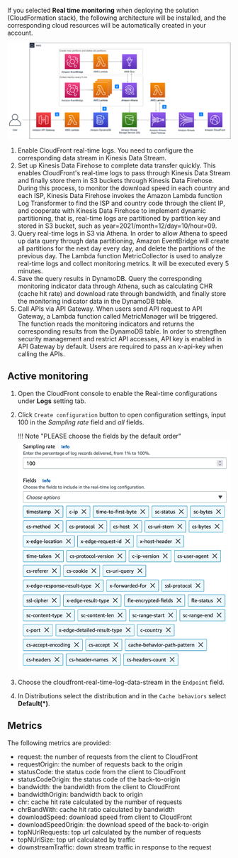 If you selected **Real time monitoring** when deploying the solution (CloudFormation stack), the following architecture will be installed, and the corresponding cloud resources will be automatically created in your account. 

![real-time-monitoring](../../images/real-time-monitoring.png)

1. Enable CloudFront real-time logs. You need to configure the corresponding data stream in Kinesis Data Stream.
2. Set up Kinesis Data Firehose to complete data transfer quickly. This enables CloudFront's real-time logs to pass through Kinesis Data Stream and finally store them in S3 buckets through Kinesis Data Firehose. During this process, to monitor the download speed in each country and each ISP, Kinesis Data Firehose invokes the Amazon Lambda function Log Transformer to find the ISP and country code through the client IP, and cooperate with Kinesis Data Firehose to implement dynamic partitioning, that is, real-time logs are partitioned by partition key and stored in S3 bucket, such as year=2021/month=12/day=10/hour=09.
3. Query real-time logs in S3 via Athena. In order to allow Athena to speed up data query through data partitioning, Amazon EventBridge will create all partitions for the next day every day, and delete the partitions of the previous day. The Lambda function MetricCollector is used to analyze real-time logs and collect monitoring metrics. It will be executed every 5 minutes.
4. Save the query results in DynamoDB. Query the corresponding monitoring indicator data through Athena, such as calculating CHR (cache hit rate) and download rate through bandwidth, and finally store the monitoring indicator data in the DynamoDB table.
5. Call APIs via API Gateway. When users send API request to API Gateway, a Lambda function called MetricManager will be triggered. The function reads the monitoring indicators and returns the corresponding results from the DynamoDB table. In order to strengthen security management and restrict API accesses, API key is enabled in API Gateway by default. Users are required to pass an x-api-key when calling the APIs.

## Active monitoring
1. Open the CloudFront console to enable the Real-time configurations under **Logs** setting tab.
2. Click `Create configuration` button to open configuration settings, input 100 in the *Sampling rate* field and *all* fields.

    !!! Note "PLEASE choose the fields by the default order"
        ![Monitoring Fields](../images/monitoring-fields.png)

3. Choose the cloudfront-real-time-log-data-stream in the `Endpoint` field.
4. In Distributions select the distribution and in the `Cache behaviors` select **Default(*)**.



## Metrics

The following metrics are provided:

- request: the number of requests from the client to CloudFront
- requestOrigin: the number of requests back to the origin
- statusCode: the status code from the client to CloudFront
- statusCodeOrigin: the status code of the back-to-origin
- bandwidth: the bandwidth from the client to CloudFront
- bandwidthOrigin: bandwidth back to origin
- chr: cache hit rate calculated by the number of requests
- chrBandWith: cache hit ratio calculated by bandwidth
- downloadSpeed: download speed from client to CloudFront
- downloadSpeedOrigin: the download speed of the back-to-origin
- topNUrlRequests: top url calculated by the number of requests
- topNUrlSize: top url calculated by traffic
- downstreamTraffic: down stream traffic in response to the request





